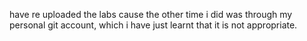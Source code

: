 have re uploaded the labs cause the other time i did was through my personal git account, which i have just learnt that it is not appropriate.
